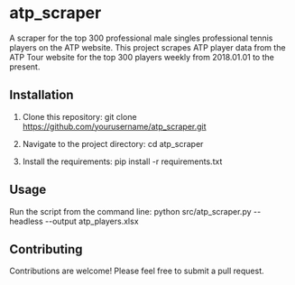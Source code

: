 # atp_scraper
A scraper for the top 300 professional male singles professional tennis players on the ATP website.
This project scrapes ATP player data from the ATP Tour website for the top 300 players weekly from 2018.01.01 to the present.


## Installation

1. Clone this repository:
git clone https://github.com/yourusername/atp_scraper.git

2. Navigate to the project directory:
cd atp_scraper

3. Install the requirements:
pip install -r requirements.txt


## Usage

Run the script from the command line:
python src/atp_scraper.py --headless --output atp_players.xlsx


## Contributing
Contributions are welcome! Please feel free to submit a pull request.
